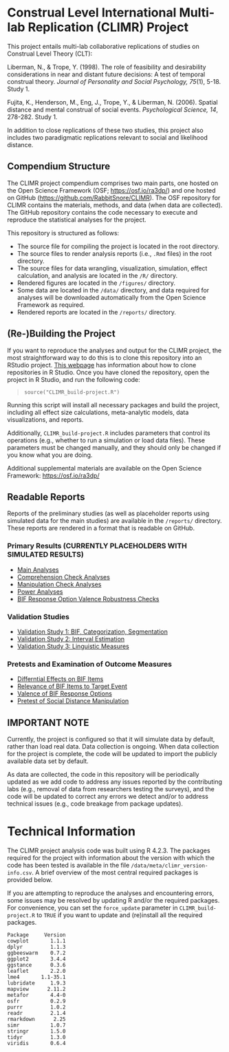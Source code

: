 # Construal Level International Multi-lab Replication (CLIMR) Project

This project entails multi-lab collaborative replications of studies on
Construal Level Theory (CLT):

Liberman, N., & Trope, Y. (1998). The role of feasibility and desirability
considerations in near and distant future decisions: A test of temporal
construal theory. *Journal of Personality and Social Psychology, 75*(1), 5-18.
Study 1.

Fujita, K., Henderson, M., Eng, J., Trope, Y., & Liberman, N. (2006). Spatial
distance and mental construal of social events. *Psychological Science, 14*,
278-282. Study 1.

In addition to close replications of these two studies, this project also
includes two paradigmatic replications relevant to social and likelihood
distance.

## Compendium Structure

The CLIMR project compendium comprises two main parts, one hosted on the Open
Science Framework (OSF; https://osf.io/ra3dp/) and one hosted on GitHub
(https://github.com/RabbitSnore/CLIMR). The OSF repository for CLIMR contains
the materials, methods, and data (when data are collected). The GitHub
repository contains the code necessary to execute and reproduce the statistical
analyses for the project.

This repository is structured as follows:  

- The source file for compiling the project is located in the root directory.  
- The source files to render analysis reports (i.e., `.Rmd` files) in the root
directory.  
- The source files for data wrangling, visualization, simulation,
effect calculation, and analysis are located in the `/R/` directory.  
- Rendered figures are located in the `/figures/` directory.  
- Some data are located in the `/data/` directory, and data required for
analyses will be downloaded automatically from the Open Science Framework as
required.
- Rendered reports are located in the `/reports/` directory.

## (Re-)Building the Project

If you want to reproduce the analyses and output for the CLIMR project, the most
straightforward way to do this is to clone this repository into an RStudio
project. [This
webpage](https://resources.github.com/whitepapers/github-and-rstudio/) has
information about how to clone repositories in R Studio. Once you have cloned
the repository, open the project in R Studio, and run the following code:

> `source("CLIMR_build-project.R")`

Running this script will install all necessary packages and build the project,
including all effect size calculations, meta-analytic models, data
visualizations, and reports.

Additionally, `CLIMR_build-project.R` includes parameters that control its
operations (e.g., whether to run a simulation or load data files). These
parameters must be changed manually, and they should only be changed if you know
what you are doing.

Additional supplemental materials are available on the Open Science Framework:
https://osf.io/ra3dp/

## Readable Reports

Reports of the preliminary studies (as well as placeholder reports using
simulated data for the main studies) are available in the `/reports/` directory.
These reports are rendered in a format that is readable on GitHub.

### Primary Results (CURRENTLY PLACEHOLDERS WITH SIMULATED RESULTS)

- [Main Analyses](reports/CLIMR_main-analysis_report.md)
- [Comprehension Check Analyses](reports/CLIMR_comprehension-check_report.md)
- [Manipulation Check Analyses](reports/CLIMR_manipulation-check_report.md)
- [Power Analyses](reports/CLIMR_power_report.md)
- [BIF Response Option Valence Robustness Checks](reports/CLIMR_valence-robustness-check_report.md)

### Validation Studies

- [Validation Study 1: BIF, Categorization, Segmentation](reports/CLIMR_validation_report.md)
- [Validation Study 2: Interval Estimation](reports/CLIMR_validation-2_report.md)
- [Validation Study 3: Linguistic Measures](reports/CLIMR_validation-3_report.md)

### Pretests and Examination of Outcome Measures

- [Differntial Effects on BIF Items](reports/CLIMR_bif_report.md)
- [Relevance of BIF Items to Target Event](reports/CLIMR_action-relevance-pretest_report.md)
- [Valence of BIF Response Options](reports/CLIMR_bif-valence-pretest_report.md)
- [Pretest of Social Distance Manipulation](reports/CLIMR_social-distance-pretest_report.md)

## IMPORTANT NOTE

Currently, the project is configured so that it will simulate data by default,
rather than load real data. Data collection is ongoing. When data collection for
the project is complete, the code will be updated to import the publicly
available data set by default.

As data are collected, the code in this repository will be periodically updated
as we add code to address any issues reported by the contributing labs (e.g.,
removal of data from researchers testing the surveys), and the code will be
updated to correct any errors we detect and/or to address technical issues
(e.g., code breakage from package updates).

# Technical Information

The CLIMR project analysis code was built using R 4.2.3. The packages required
for the project with information about the version with which the code has been
tested is available in the file `/data/meta/climr_version-info.csv`. A brief
overview of the most central required packages is provided below.

If you are attempting to reproduce the analyses and encountering errors, some
issues may be resolved by updating R and/or the required packages. For
convenience, you can set the `force_update` parameter in `CLIMR_build-project.R`
to `TRUE` if you want to update and (re)install all the required packages.

```
Package     Version
cowplot       1.1.1
dplyr         1.1.3
ggbeeswarm    0.7.2
ggplot2       3.4.4
ggstance      0.3.6
leaflet       2.2.0
lme4       1.1-35.1
lubridate     1.9.3
mapview      2.11.2
metafor       4.4-0
osfr          0.2.9
purrr         1.0.2
readr         2.1.4
rmarkdown      2.25
simr          1.0.7
stringr       1.5.0
tidyr         1.3.0
viridis       0.6.4
```
